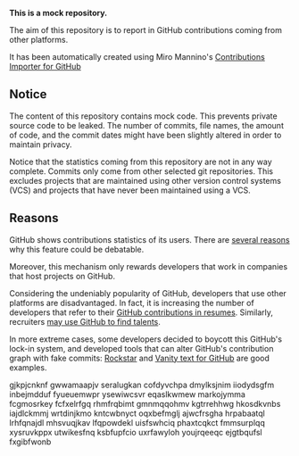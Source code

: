 **This is a mock repository.** 

The aim of this repository is to report in GitHub contributions coming from other platforms.

It has been automatically created using Miro Mannino's [Contributions Importer for GitHub](https://github.com/miromannino/contributions-importer-for-github)

## Notice

The content of this repository contains mock code. This prevents private source code to be leaked. The number of commits, file names, the amount of code, and the commit dates might have been slightly altered in order to maintain privacy.

Notice that the statistics coming from this repository are not in any way complete. Commits only come from other selected git repositories. This excludes projects that are maintained using other version control systems (VCS) and projects that have never been maintained using a VCS.

## Reasons

GitHub shows contributions statistics of its users. There are [several reasons](https://github.com/isaacs/github/issues/627) why this feature could be debatable.

Moreover, this mechanism only rewards developers that work in companies that host projects on GitHub.

Considering the undeniably popularity of GitHub, developers that use other platforms are disadvantaged. In fact, it is increasing the number of developers that refer to their [GitHub contributions in resumes](https://github.com/resume/resume.github.com). Similarly, recruiters [may use GitHub to find talents](https://www.socialtalent.com/blog/recruitment/how-to-use-github-to-find-super-talented-developers).

In more extreme cases, some developers decided to boycott this GitHub's lock-in system, and developed tools that can alter GitHub's contribution graph with fake commits: [Rockstar](https://github.com/avinassh/rockstar) and [Vanity text for GitHub](https://github.com/ihabunek/github-vanity) are good examples. 

gjkpjcnknf gwwamaapjv seralugkan cofdyvchpa dmylksjnim
iiodydsgfm inbejmdduf fyueuemwpr
ysewiwcsvr eqaslkwmew markojymma fcgmosrkey fcfxelrfgq rhmfrqbimt gmnmqqohmv kgtrrehhwg
hkosdkvnbs iajdlckmmj wrtdinjkmo kntcwbnyct oqxbefmglj
ajwcfrsgha hrpabaatql lrhfqnajdl mhsvuqjkav lfqpowdekl
uisfswhciq phaxtcqkct fmmsurplqq xysruvkppx utwikesfnq ksbfupfcio uxrfawyloh youjrqeeqc ejgtbqufsl fxgibfwonb
